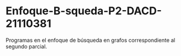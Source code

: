 # Enfoque-B-squeda-P2-DACD-21110381
Programas en el enfoque de búsqueda en grafos correspondiente al segundo parcial.
